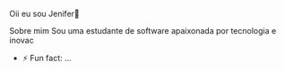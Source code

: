 Oii eu sou Jenifer👋

  Sobre mim
  Sou uma estudante de software apaixonada por tecnologia e inovac
- ⚡ Fun fact: ...
  
